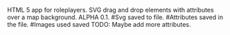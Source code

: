HTML 5 app for roleplayers. SVG drag and drop elements with attributes over a map background. ALPHA 0.1. 
#Svg saved to file.
#Attributes saved in the file.
#Images used saved
TODO: Maybe add more attributes.